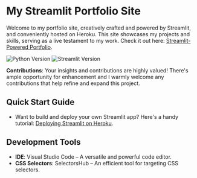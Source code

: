 # My Streamlit Portfolio Site

Welcome to my portfolio site, creatively crafted and powered by Streamlit, and conveniently hosted on Heroku. This site showcases my projects and skills, serving as a live testament to my work. Check it out here: [Streamlit-Powered Portfolio](https://streamlit-powered-apps-49142faef422.herokuapp.com/).

![Python Version](https://img.shields.io/badge/python-3.11-blue.svg)
![Streamlit Version](https://img.shields.io/badge/streamlit-1.28.0-brightgreen.svg)

**Contributions**: Your insights and contributions are highly valued! There's ample opportunity for enhancement and I warmly welcome any contributions that help refine and expand this project.

## Quick Start Guide
- Want to build and deploy your own Streamlit app? Here's a handy tutorial: [Deploying Streamlit on Heroku](https://towardsdatascience.com/a-quick-tutorial-on-how-to-deploy-your-streamlit-app-to-heroku-874e1250dadd).

## Development Tools
- **IDE**: Visual Studio Code – A versatile and powerful code editor.
- **CSS Selectors**: SelectorsHub – An efficient tool for targeting CSS selectors.